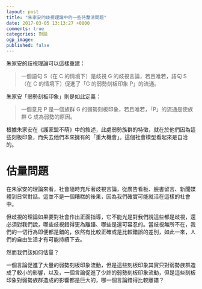```yaml
---
layout: post
title: "朱家安的歧視理論中的一些待釐清問題"
date: 2017-03-05 13:13:27 +0800
comments: true
categories: 對話
ogp_image: 
published: false
---
```


朱家安的歧視理論可以這樣重建：

> 一個語句 S（在 C 的情境下）是歧視 G 的歧視言論，若且唯若，語句 S（在 C 的情境下）促進了「G 的弱勢刻板印象 P」的流通。

<!--more-->

朱家安「弱勢刻板印象」則是如此定義：

> 一個意見 P 是一個族群 G 的弱勢刻板印象，若且唯若，「P」的流通是使族群 G 成為弱勢的原因。

根據朱家安在《護家盟不萌》中的敘述，此處弱勢族群的特徵，就在於他們因為這些刻板印象，而失去他們本來擁有的「重大機會」。這個社會模型看起來是自洽的。

# 估量問題

在朱家安的理論來看，社會隨時充斥著歧視言論，從廣告看板、臉書留言、新聞媒體到日常對話。這並不是一個糟糕的後果，因為我們確實可能就活在這樣的社會中。

但歧視的理論如果要對社會作出正面指導，它不能光是對我們說這些都是歧視，還必須對我們說，哪些歧視錯得更為離譜、哪些是還可容忍的。當歧視無所不在，我們的一切行為即便都是錯的，依然有比較正確或是比較錯誤的差別，如此一來，人們的自由生活才有可能持續下去。

然而我們該如何估量？

一個言論促進了大量的弱勢刻板印象流動，但是這些刻板印象其實只對弱勢族群造成了較小的影響，以及，一個言論促進了少許的弱勢刻板印象流動，但是這些刻板印象對弱勢族群造成的影響都是巨大的，哪一個言論錯得比較離譜？

# 
